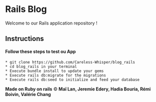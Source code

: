# Rails Blog 

 Welcome to our Rails application repository !

## Instructions 

#### Follow these steps to test ou App



    * git clone https://github.com/Careless-Whisper/blog_rails 
    * cd blog_rails in your terminal
    * Execute bundle install to update your gems
    * Execute rails db:migrate for the migrations 
    * Execute rails db:seed to initialize and feed your database 

**Made on Ruby on rails** 
 :copyright: **Maï Lan, Jeremie Edery, Hadia Bouria, Rémi Boivin, Valérie Chang**
